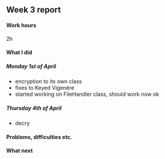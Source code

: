 ## Week 3 report

#### Work hours
2h

#### What I did

##### Monday 1st of April
- encryption to its own class
- fixes to Keyed Vigenère
- started working on FileHandler class, should work now ok

##### Thursday 4th of April
- decry


#### Problems, difficulties etc.

#### What next